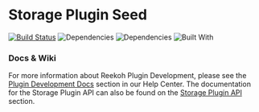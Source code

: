 # Storage Plugin Seed

[![Build Status](https://travis-ci.org/Reekoh/storage-plugin-seed.svg)](https://travis-ci.org/Reekoh/storage-plugin-seed)
![Dependencies](https://img.shields.io/david/Reekoh/storage-plugin-seed.svg)
![Dependencies](https://img.shields.io/david/dev/Reekoh/storage-plugin-seed.svg)
![Built With](https://img.shields.io/badge/built%20with-gulp-red.svg)

### Docs & Wiki

For more information about Reekoh Plugin Development, please see the [Plugin Development Docs](https://help.reekoh.com/docs/plugin-development-overview) section in our Help Center. The documentation for the Storage Plugin API can also be found on the [Storage Plugin API](https://help.reekoh.com/docs/storage-plugin-api) section.